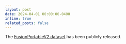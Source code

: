```yaml
---
layout: post
date: 2024-04-01 00:00:00-0400
inline: true
related_posts: false
---
```


The <a href="https://fusionportable.github.io/dataset/fusionportable_v2">FusionPortableV2 dataset</a> has been publicly released.
